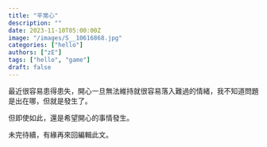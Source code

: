 ```yaml
---
title: "平常心"
description: ""
date: 2023-11-10T05:00:00Z
image: "/images/S__10616868.jpg"
categories: ["hello"]
authors: ["zE"]
tags: ["hello", "game"]
draft: false
---
```

最近很容易患得患失，開心一旦無法維持就很容易落入難過的情緒，我不知道問題是出在哪，但就是發生了。

但即使如此，還是希望開心的事情發生。

未完待續，有緣再來回編輯此文。
